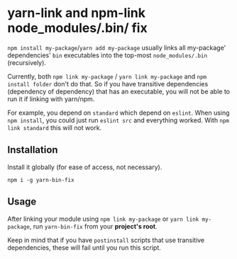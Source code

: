 # yarn-link and npm-link node_modules/.bin/ fix

`npm install my-package`/`yarn add my-package` usually links all my-package' dependencies' `bin` executables into the 
top-most `node_modules/.bin` (recursively). 

Currently, both `npm link my-package` / `yarn link my-package` and `npm install folder` don't do that. So if you have 
transitive dependencies (dependency of dependency) that has an executable, you will not be able to run it if linking 
with yarn/npm.

For example, you depend on `standard` which depend on `eslint`. When using `npm install`, you could just run 
`eslint src` and everything worked. With `npm link standard` this will not work.

## Installation
Install it globally (for ease of access, not necessary).

`npm i -g yarn-bin-fix`

## Usage
After linking your module using `npm link my-package` or `yarn link my-package`, run `yarn-bin-fix` from your 
**project's root**.

Keep in mind that if you have `postinstall` scripts that use transitive dependencies, these will fail until you run 
this script.
